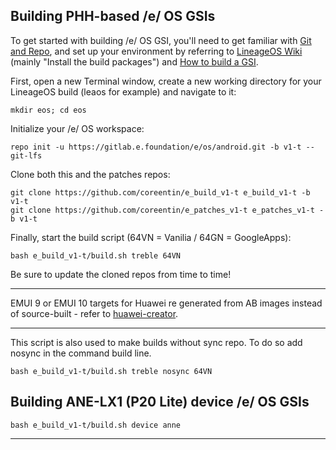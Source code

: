 
## Building PHH-based  /e/ OS GSIs ##

To get started with building  /e/ OS GSI, you'll need to get familiar with [Git and Repo](https://source.android.com/source/using-repo.html), and set up your environment by referring to [LineageOS Wiki](https://wiki.lineageos.org/devices/redfin/build) (mainly "Install the build packages") and [How to build a GSI](https://github.com/phhusson/treble_experimentations/wiki/How-to-build-a-GSI%3F).


First, open a new Terminal window, create a new working directory for your LineageOS build (leaos for example) and navigate to it:

    mkdir eos; cd eos
    
Initialize your  /e/ OS workspace:

    repo init -u https://gitlab.e.foundation/e/os/android.git -b v1-t --git-lfs

Clone both this and the patches repos:

    git clone https://github.com/coreentin/e_build_v1-t e_build_v1-t -b v1-t
    git clone https://github.com/coreentin/e_patches_v1-t e_patches_v1-t -b v1-t

Finally, start the build script (64VN = Vanilia / 64GN = GoogleApps):

    bash e_build_v1-t/build.sh treble 64VN


Be sure to update the cloned repos from time to time!

---

EMUI 9 or EMUI 10 targets for Huawei re generated from AB images instead of source-built - refer to [huawei-creator](https://github.com/iceows/huawei-creator).

---

This script is also used to make builds without sync repo. To do so add nosync in the command build line.

    bash e_build_v1-t/build.sh treble nosync 64VN

## Building ANE-LX1 (P20 Lite) device  /e/ OS GSIs ##

    bash e_build_v1-t/build.sh device anne

---
